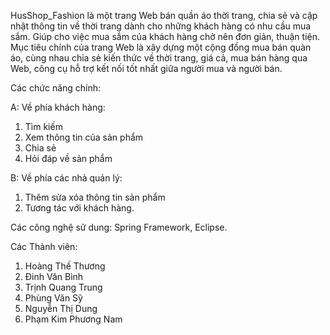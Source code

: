 HusShop_Fashion là một trang Web bán quần áo thời trang, chia sẻ và cập nhật thông tin về thời trang dành cho những khách hàng có nhu cầu mua sắm. Giúp cho việc mua sắm của khách hàng chở nên đơn giản, thuận tiện.
Mục tiêu chính của trang Web là xây dựng một cộng đồng mua bán quàn áo, cùng nhau chia sẻ kiến thức về thời trang, giá cả, mua bán hàng qua Web, công cụ hỗ trợ kết nối tốt nhất giữa người mua và người bán.

Các chức năng chính:

A: Về phía khách hàng:
1. Tìm kiếm
2. Xem thông tin của sản phẩm
3. Chia sẻ
4. Hỏi đáp về sản phẩm

B: Về phía các nhà quản lý:
1. Thêm sửa xóa thông tin sản phẩm
2. Tương tác với khách hàng.

Các công nghệ sử dung: Spring Framework, Eclipse.

Các Thành viên:
1. Hoàng Thế Thương
2. Đinh Văn Bình
3. Trịnh Quang Trung
4. Phùng Văn Sỹ
5. Nguyễn Thị Dung
6. Phạm Kim Phương Nam

